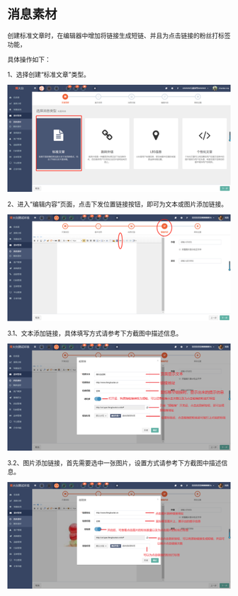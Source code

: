 # 消息素材

创建标准文章时，在编辑器中增加将链接生成短链、并且为点击链接的粉丝打标签功能，

具体操作如下：

1、选择创建“标准文章”类型。

![](/assets/import.png)

2、进入“编辑内容”页面，点击下发位置链接按钮，即可为文本或图片添加链接。

![](/assets/1523953688.jpg)

3.1、文本添加链接，具体填写方式请参考下方截图中描述信息。

![](/assets/1523953958%281%29.jpg)

3.2、图片添加链接，首先需要选中一张图片，设置方式请参考下方截图中描述信息。

![](/assets/1523955364%281%29.jpg)

